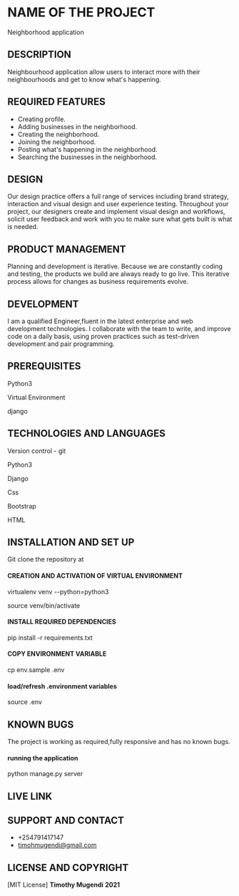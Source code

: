 # NAME OF THE PROJECT

Neighborhood application

## DESCRIPTION
Neighbourhood application allow users to interact more with their neighbourhoods and get to know what's happening.

## REQUIRED FEATURES

* Creating profile.
* Adding businesses in the neighborhood.
* Creating the neighborhood.
* Joining the neighborhood.
* Posting what's happening in the neighborhood.
* Searching the businesses in the neighborhood.

## DESIGN
Our design practice offers a full range of services including brand strategy, interaction and visual design and user experience testing.
Throughout your project, our designers create and implement visual design and workflows, solicit user feedback and work with you to make sure what gets built is what is needed.

## PRODUCT MANAGEMENT
Planning and development is iterative. Because we are constantly coding and testing, the products we build are always ready to go live. 
This iterative process allows for changes as business requirements evolve.

## DEVELOPMENT
I am a qualified Engineer,fluent in the latest enterprise and web development technologies.
I collaborate with the team to write, and improve code on a daily basis, using proven practices such as test-driven development and pair programming.


## PREREQUISITES

Python3

Virtual Environment

django

## TECHNOLOGIES AND LANGUAGES

Version control - git 

Python3

Django

Css 

Bootstrap

HTML

## INSTALLATION AND SET UP

Git clone the repository at 


#### CREATION AND ACTIVATION OF VIRTUAL ENVIRONMENT

virtualenv venv --python=python3

source venv/bin/activate

#### INSTALL REQUIRED DEPENDENCIES

pip install -r requirements.txt

#### COPY ENVIRONMENT VARIABLE

cp env.sample .env

#### load/refresh .environment variables

source .env

## KNOWN BUGS
The project is working as required,fully responsive and has no known bugs.

#### running the application

python manage.py server

## LIVE LINK


 ## SUPPORT AND CONTACT
 * +254791417147
 * timohmugendi@gmail.com
 

 ## LICENSE AND COPYRIGHT
[MIT License] **Timothy Mugendi** **2021**